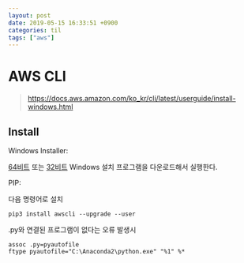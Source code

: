 ```yaml
---
layout: post
date: 2019-05-15 16:33:51 +0900
categories: til
tags: ["aws"]
---
```


# AWS CLI

> <https://docs.aws.amazon.com/ko_kr/cli/latest/userguide/install-windows.html>

## Install

Windows Installer:

[64비트](https://s3.amazonaws.com/aws-cli/AWSCLI64.msi) 또는 [32비트](https://s3.amazonaws.com/aws-cli/AWSCLI32.msi) Windows 설치 프로그램을 다운로드해서 실행한다.

PIP:

다음 명령어로 설치

    pip3 install awscli --upgrade --user

.py와 연결된 프로그램이 없다는 오류 발생시

    assoc .py=pyautofile
    ftype pyautofile="C:\Anaconda2\python.exe" "%1" %*
